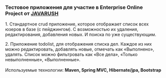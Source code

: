 <h3><b>Тестовое приложения для участие в Enterprise Online Project от 
<a href=http://javarush.ru/user/reference/2f5f5821-5de4-47fb-9611-3fbd85236617>JAVARUSH</a></b></h3>
<p/>1. Стандартное crud приложение, которое отображает список всех юзеров в базе (с пейджингом). 
С возможностью их удаления, редактирования, добавления новых. И поиска по уже существующим.
<p/>2. Приложение todolist, для отображения списка дел. Каждое из них можно редактировать, добавлять новые, отмечать как «Выполнено», удалять. Список можно фильтровать как
«Все дела», «Только невыполненные», «Выполненные». 
<br>
<br>Используемые технологии:
<b/>Maven, Spring MVC, Hibernate/jpa, Bootstrap</b>
